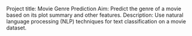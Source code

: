 Project title: Movie Genre Prediction
Aim:  Predict the genre of a movie based on its plot summary and other features.
Description: Use natural language processing (NLP) techniques for text classification on a movie dataset.
